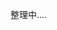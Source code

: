 <!--
 * @Descripttion: 
 * @version: 1.0.0
 * @Author: jimmiezhou
 * @Date: 2019-11-25 09:06:47
 * @LastEditors: Please set LastEditors
 * @LastEditTime: 2019-11-29 14:34:43
 -->
整理中....